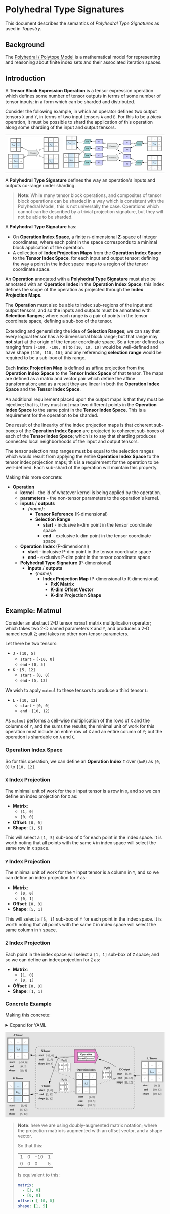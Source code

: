 # Polyhedral Type Signatures

This document describes the semantics of _Polyhedral Type Signatures_ as used in _Tapestry_.

## Background

The [Polyhedral / Polytope Model](https://en.wikipedia.org/wiki/Polyhedral_model) is a mathematical
model for representing and reasoning about finite index sets and their associated iteration spaces.

## Introduction

A **Tensor Block Expression Operation** is a tensor expression operation which defines some number
of tensor outputs in terms of some number of tensor inputs; in a form which can be sharded and
distributed.

Consider the following example, in which an operator defines two output tensors `X` and `Y`, in
terms of two input tensors `A` and `B`. For this to be a _block_ operation, it must be possible to
shard the application of this operation along some sharding of the input and output tensors.

<table style="border: 0">
  <tr>
    <td>
      <div style="width: 100%; margin: auto">
        <img alt="ops" src="PolyhedralTypeSignatures/Operator.fig1.dot.png"/>
      </div>
    </td>
    <td>
      <div style="width: 100%; margin: auto">
        <img alt="sharded ops" src="PolyhedralTypeSignatures/Operator.fig2.dot.png"/>
      </div>
    </td>
  </tr>
</table>

A **Polyhedral Type Signature** defines the way an operation's inputs and outputs co-range under
sharding.

> **Note**: While many tensor block operations, and composites of tensor block operations can be
> sharded in a way which is consistent with the Polyhedral Model, this is not universally the case.
> Operations which cannot can be described by a trivial projection signature, but they will not be
> able to be sharded.

A **Polyhedral Type Signature** has:

- On **Operation Index Space**, a finite n-dimensional **Z**-space of integer coordinates; where
  each point in the space corresponds to a minimal block application of the operation.
- A collection of **Index Projection Maps** from the **Operation Index Space** to the **Tensor Index
  Space**, for each input and output tensor; defining the way a point in the index space maps to a
  region of the tensor coordinate space.

An **Operation** annotated with a **Polyhedral Type Signature** must also be annotated with an
**Operation Index** in the **Operation Index Space**; this index defines the scope of the operation
as projected through the **Index Projection Maps**.

The **Operation** must also be able to index sub-regions of the input and output tensors, and so the
inputs and outputs must be annotated with **Selection Ranges**; where each range is a pair of points
in the tensor coordinate space, defining a sub-box of the tensor.

Extending and generalizing the idea of **Selection Ranges**; we can say that every logical tensor
has a K-dimensional block range; but that range may **not** start at the origin of the tensor
coordinate space. So a tensor defined as ranging from `[-100, -100, 0]` to `[10, 10, 10]` would be
well-defined and have shape `[110, 110, 10]`; and any referencing **selection range** would be
required to be a sub-box of this range.

Each **Index Projection Map** is defined as affine projection from the **Operation Index Space** to
the **Tensor Index Space** of that tensor. The maps are defined as a matrix and vector pair which
define the affine transformation; and as a result they are linear in both the **Operation Index
Space** and the **Tensor Index Space**.

An additional requirement placed upon the output maps is that they must be injective; that is, they
must not map two different points in the **Operation Index Space** to the same point in the **Tensor
Index Space**. This is a requirement for the operation to be sharded.

One result of the linearity of the index projection maps is that coherent sub-boxes of the
**Operation Index Space** are projected to coherent sub-boxes of each of the **Tensor Index Space**;
which is to say that sharding produces connected local neighborhoods of the input and output
tensors.

The tensor selection map ranges must be equal to the selection ranges which would result from
applying the entire **Operation Index Space** to the tensor index projection maps; this is a
requirement for the operation to be well-defined. Each sub-shard of the operation will maintain this
property.

Making this more concrete:

- **Operation**
  - **kernel** - the id of whatever kernel is being applied by the operation.
  - **parameters** - the non-tensor parameters to the operation's kernel.
  - **inputs** / **outputs**
    - _{name}_:
      - **Tensor Reference** (K-dimensional)
      - **Selection Range**
        - **start** - inclusive k-dim point in the tensor coordinate space
        - **end** - exclusive k-dim point in the tensor coordinate space
  - **Operation Index** (P-dimensional)
    - **start** - inclusive P-dim point in the tensor coordinate space
    - **end** - exclusive P-dim point in the tensor coordinate space
  - **Polyhedral Type Signature** (P-dimensional)
    - **inputs** / **outputs**
      - _{name}_:
        - **Index Projection Map** (P-dimensional to K-dimensional)
          - **PxK Matrix**
          - **K-dim Offset Vector**
          - **K-dim Projection Shape**

## Example: Matmul

Consider an abstract 2-D tensor `matmul` matrix multiplication operator; which takes two 2-D named
parameters `X` and `Y`, and produces a 2-D named result `Z`; and takes no other non-tensor
parameters.

Let there be two tensors:

- `J` - `[10, 5]`
  - `start` - `[-10, 0]`
  - `end` - `[0, 5]`
- `K` - `[5, 12]`
  - `start` - `[0, 0]`
  - `end` - `[5, 12]`

We wish to apply `matmul` to these tensors to produce a third tensor `L`:

- `L` - `[10, 12]`
  - `start` - `[0, 0]`
  - `end` - `[10, 12]`

As `matmul` performs a cell-wise multiplication of the rows of `X` and the columns of `Y`, and the
sums the results; the minimal unit of work for this operation must include an entire row of `X` and
an entire column of `Y`; but the operation is shardable on `A` and `C`.

### Operation Index Space

So for this operation, we can define an **Operation Index** `I` over (`AxB`) as `[0, 0]` to
`[10, 12]`.

### `X` Index Projection

The minimal unit of work for the `X` input tensor is a row in `X`, and so we can define an index
projection for `X` as:

- **Matrix**:
  - `[1, 0]`
  - `[0, 0]`
- **Offset**: `[0, 0]`
- **Shape**: `[1, 5]`

This will select a `[1, 5]` sub-box of `X` for each point in the index space. It is worth noting
that all points with the same `A` in index space will select the same row in `X` space.

### `Y` Index Projection

The minimal unit of work for the `Y` input tensor is a column in `Y`, and so we can define an index
projection for `Y` as:

- **Matrix**:
  - `[0, 0]`
  - `[0, 1]`
- **Offset**: `[0, 0]`
- **Shape**: `[5, 1]`

This will select a `[5, 1]` sub-box of `Y` for each point in the index space. It is worth noting
that all points with the same `C` in index space will select the same column in `Y` space.

### `Z` Index Projection

Each point in the index space will select a `[1, 1]` sub-box of `Z` space; and so we can define an
index projection for `Z` as:

- **Matrix**:
  - `[1, 0]`
  - `[0, 1]`
- **Offset**: `[0, 0]`
- **Shape**: `[1, 1]`

### Concrete Example

Making this concrete:

<details>
<summary>Expand for YAML</summary>

```yaml
tensors:
  J:
    start: [-10, 0]
    end: [0, 5]
  K:
    start: [0, 0]
    end: [5, 12]
  L:
    start: [0, 0]
    end: [10, 12]

operation:
  kernel: matmul
  inputs:
    X:
      tensor: $J
      range:
        start: [-10, 0]
        end: [0, 5]
    Y:
      tensor: $K
      range:
        start: [0, 0]
        end: [5, 12]
  outputs:
    Z:
      tensor: $L
      range:
        start: [0, 0]
        end: [10, 12]
  index:
    start: [0, 0]
    end: [10, 12]
  signature:
    inputs:
      X:
        matrix:
          - [1, 0]
          - [0, 0]
        offset: [0, 0]
        shape: [1, 5]
      Y:
        matrix:
          - [0, 0]
          - [0, 1]
        offset: [0, 0]
        shape: [5, 1]
    outputs:
      C:
        matrix:
          - [1, 0]
          - [0, 1]
        offset: [0, 0]
        shape: [10, 12]
```

</details>

![matmul example](PolyhedralTypeSignatures/matmul.example.dot.png)

> **Note**: here we are using doubly-augmented matrix notation; where the projection matrix is
> augmented with an offset vector, and a shape vector.
>
> So that this:
>
> <table>
>   <tr><td>1</td><td>0</td><td>-10</td><td>1</td></tr>
>   <tr><td>0</td><td>0</td><td>0</td><td>5</td></tr>
> </table>
>
> Is equivalent to this:
>
> ```yaml
> matrix:
>   - [1, 0]
>   - [0, 0]
> offset: [-10, 0]
> shape: [1, 5]
> ```
